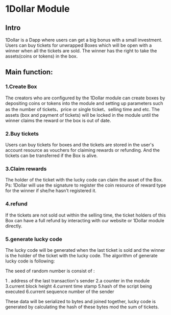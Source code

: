 # 1Dollar Module

## Intro
1Dollar is a Dapp where users can get a big bonus with a small investment. Users can buy tickets for unwrapped Boxes which will be open with a winner when all the tickets are sold. The winner has the right to take the assets(coins or tokens) in the box.

## Main function:

### 1.Create Box

The creators who are configured by the 1Dollar module can create boxes by depositing coins or tokens into the module and setting up parameters such as the number of tickets、price or single ticket、selling time and etc. The assets (box and payment of tickets) will be locked in the module until the winner claims the reward or the box is out of date.

### 2.Buy tickets

Users can buy tickets for boxes and the tickets are stored in the user's account resource as vouchers for claiming rewards or refunding. And the tickets can be transferred if the Box is alive.

### 3.Claim rewards

The holder of the ticket with the lucky code can claim the asset of the Box.
Ps: 1Dollar will use the signature to register the coin resource of reward type for the winner if she/he hasn't registered it.

### 4.refund

If the tickets are not sold out within the selling time, the ticket holders of this Box can have a full refund by interacting with our website or 1Dollar module directly.

### 5.generate lucky code

The lucky code will be generated when the last ticket is sold and the winner is the holder of the ticket with the lucky code.
The algorithm of generate lucky code is following:

The seed of random number is consist of :

1 . address of the last transaction's sender
2.a counter in the module
3.current block height
4.current time stamp
5.hash of the script being executed
6.current sequence number of the sender

These data will be serialized to bytes and joined together, lucky code is generated by calculating the hash of these bytes mod the sum of tickets.

